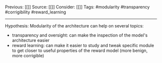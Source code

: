 Previous: [[]]
Source: [[]]
Consider: [[]]
Tags: #modularity #transparency #corrigibility #reward_learning 
______________

Hypothesis: Modularity of the architecture can help on several topics:
- transparency and oversight: can make the inspection of the model's architecture easier
- reward learning: can make it easier to study and tweak specific module to get closer to useful properties of the reward model (more benign, more corrigible)
